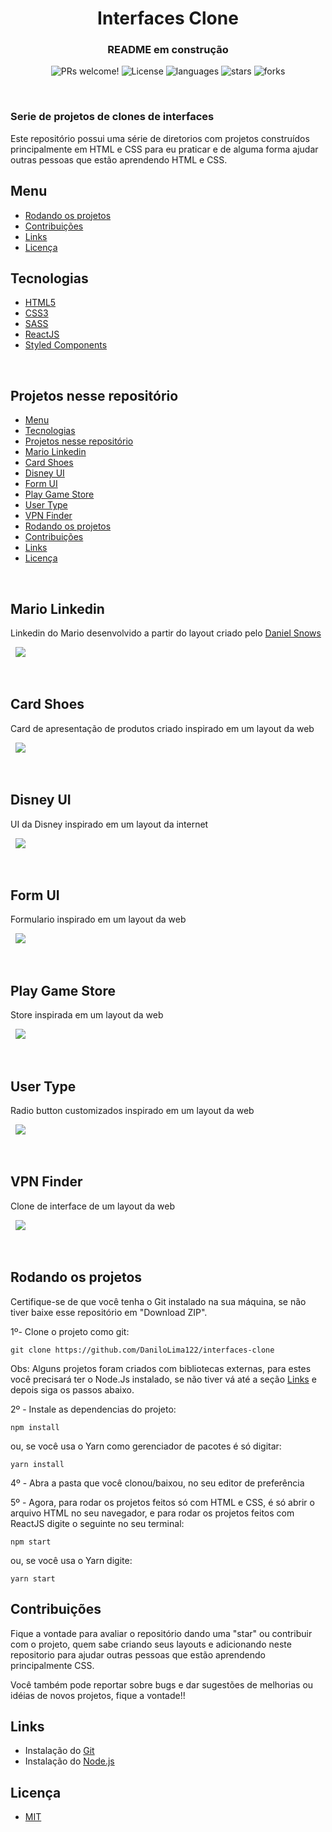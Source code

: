 <h1 align="center"> Interfaces Clone</h1>
<h3 align="center"> README em construção</h3>

<p align="center">
 <img src="https://img.shields.io/static/v1?label=PRs&message=welcome&color=5468CE&labelColor=535353" alt="PRs welcome!" />

  <img alt="License" src="https://img.shields.io/static/v1?label=license&message=MIT&color=5468CE&labelColor=535353">

  <img alt="languages" src="https://img.shields.io/github/languages/count/DaniloLima122/interfaces-clone?color=5468CE">

  <img alt="stars" src="https://img.shields.io/github/stars/DaniloLima122/interfaces-clone?color=5468CE">

  <img alt="forks" src="https://img.shields.io/github/forks/DaniloLima122/interfaces-clone?color=5468CE">

</p>

&nbsp;

### Serie de projetos de clones de interfaces

Este repositório possui uma série de diretorios com projetos construídos principalmente em HTML e CSS para eu praticar e de alguma forma ajudar outras pessoas que estão aprendendo HTML e CSS.

## Menu

- [Rodando os projetos](#rodando-os-projetos)
- [Contribuições](#Contribuições)
- [Links](#links)
- [Licença](#licença)


## Tecnologias

- [HTML5]()
- [CSS3]() 
- [SASS]()
- [ReactJS](https://pt-br.reactjs.org/)
- [Styled Components](https://styled-components.com/)

&nbsp;

## Projetos nesse repositório


- [Menu](#menu)
- [Tecnologias](#tecnologias)
- [Projetos nesse repositório](#projetos-nesse-repositório)
- [Mario Linkedin](#mario-linkedin)
- [Card Shoes](#card-shoes)
- [Disney UI](#disney-ui)
- [Form UI](#form-ui)
- [Play Game Store](#play-game-store)
- [User Type](#user-type)
- [VPN Finder](#vpn-finder)
- [Rodando os projetos](#rodando-os-projetos)
- [Contribuições](#contribuições)
- [Links](#links)
- [Licença](#licença)

&nbsp;
&nbsp;

## Mario Linkedin

Linkedin do Mario desenvolvido a partir do layout criado pelo [Daniel Snows](https://dribbble.com/shots/5768210-Linkedin-Super-Mario-Concept)

&nbsp;
<img src="./readmeImages/mario.png" style="max-width:950px">

&nbsp;
&nbsp;

## Card Shoes

Card de apresentação de produtos criado inspirado em um layout da web

&nbsp;
<img src="./readmeImages/shoesCard.jpg" style="max-width:950px">


&nbsp;
&nbsp;

## Disney UI

UI da Disney inspirado em um layout da internet

&nbsp;
<img src="./readmeImages/disney.jpg" style="max-width:950px">

&nbsp;
&nbsp;

## Form UI

Formulario inspirado em um layout da web

&nbsp;
<img src="./readmeImages/form.jpg" style="max-width:950px">

&nbsp;
&nbsp;

## Play Game Store

Store inspirada em um layout da web

&nbsp;
<img src="./readmeImages/playgames_store.png" style="max-width:950px">


&nbsp;
&nbsp;

## User Type

Radio button customizados inspirado em um layout da web

&nbsp;
<img src="./readmeImages/usertype.jpg" style="max-width:950px">

&nbsp;
&nbsp;


## VPN Finder

Clone de interface de um layout da web

&nbsp;
<img src="./readmeImages/vpnFinder.png" style="max-width:950px">

&nbsp;
&nbsp;

## Rodando os projetos

Certifique-se de que você tenha o Git instalado na sua máquina, se não tiver baixe esse repositório em "Download ZIP".

1º- Clone o projeto como git:

```shell
git clone https://github.com/DaniloLima122/interfaces-clone
```

Obs: Alguns projetos foram criados com bibliotecas externas, para estes você precisará ter o Node.Js instalado, se não tiver vá até a seção [Links](#Links) e depois siga os passos abaixo.

2º - Instale as dependencias do projeto:

```shell
npm install
```

ou, se você usa o Yarn como gerenciador de pacotes é só digitar:

```shell
yarn install
```

4º - Abra a pasta que você clonou/baixou, no seu editor de preferência

5º - Agora, para rodar os projetos feitos só com HTML e CSS, é só abrir o arquivo HTML no seu navegador, e para rodar os projetos feitos com ReactJS digite o seguinte no seu terminal:

```shell
npm start
```

ou, se você usa o Yarn digite:

```shell
yarn start
```

## Contribuições

Fique a vontade para avaliar o repositório dando uma "star" ou contribuir com o projeto, quem sabe criando seus layouts e adicionando neste repositorio para ajudar outras pessoas que estão aprendendo principalmente CSS.

Você também pode reportar sobre bugs e dar sugestões de melhorias ou idéias de novos projetos, fique a vontade!!

## Links

- Instalação do [Git](https://git-scm.com/)
- Instalação do [Node.js](https://nodejs.org/en/download/)

## Licença

- [MIT](LICENSE)
